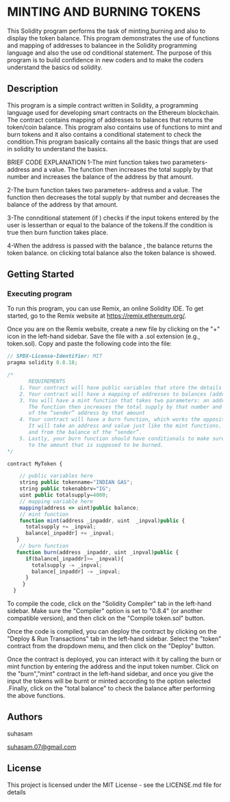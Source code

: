 # MINTING AND BURNING TOKENS

This Solidity program performs the task of minting,burning and also to display the token balance. This program demonstrates the use of functions and mapping of addresses to balancee in the Solidity programming language and also the use od conditional statement. The purpose of this program is to build confidence in new coders and to make the coders understand the basics od solidity.

## Description

This program is a simple contract written in Solidity, a programming language used for developing smart contracts on the Ethereum blockchain. The contract contains mapping of addresses to balances that returns the token/coin balance. This program also contains use of functions to mint and burn tokens and it also contains a conditional statement to check the condition.This program basically contains all the basic things that are used in solidity to understand the basics.

BRIEF CODE EXPLANATION
1-The  mint function takes two parameters-  address and a value. The function then increases the total supply by that number and increases the balance of the address by that amount.


2-The  burn function takes two parameters-  address and a value. The function then decreases the total supply by that number and decreases the balance of the address by that amount.


3-The connditional statement (if ) checks if the input tokens entered by the user is lesserthan or equal to the balance of the tokens.If the condition is true then burn function takes place.


4-When the address is  passed  with the balance , the balance returns the token balance.
on clicking total balance also the token balance is showed.
## Getting Started

### Executing program

To run this program, you can use Remix, an online Solidity IDE. To get started, go to the Remix website at https://remix.ethereum.org/.

Once you are on the Remix website, create a new file by clicking on the "+" icon in the left-hand sidebar. Save the file with a .sol extension (e.g., token.sol). Copy and paste the following code into the file:

```javascript
// SPDX-License-Identifier: MIT
pragma solidity 0.8.18;

/*
       REQUIREMENTS
    1. Your contract will have public variables that store the details about your coin (Token Name, Token Abbrv., Total Supply)
    2. Your contract will have a mapping of addresses to balances (address => uint)
    3. You will have a mint function that takes two parameters: an address and a value. 
       The function then increases the total supply by that number and increases the balance 
       of the “sender” address by that amount
    4. Your contract will have a burn function, which works the opposite of the mint function, as it will destroy tokens. 
       It will take an address and value just like the mint functions. It will then deduct the value from the total supply 
       and from the balance of the “sender”.
    5. Lastly, your burn function should have conditionals to make sure the balance of "sender" is greater than or equal 
       to the amount that is supposed to be burned.
*/

contract MyToken {

    // public variables here
    string public tokenname="INDIAN GAS";
    string public tokenabbrv="IG";
    uint public totalsupply=4000;
    // mapping variable here
    mapping(address => uint)public balance;
    // mint function
    function mint(address _inpaddr, uint  _inpval)public {
      totalsupply += _inpval;
      balance[_inpaddr] += _inpval;
   }
    // burn function
   function burn(address _inpaddr, uint _inpval)public {
      if(balance[_inpaddr]>= _inpval){
        totalsupply -= _inpval;
        balance[_inpaddr] -= _inpval;
      }
     }
  }

```

To compile the code, click on the "Solidity Compiler" tab in the left-hand sidebar. Make sure the "Compiler" option is set to "0.8.4" (or another compatible version), and then click on the "Compile token.sol" button.

Once the code is compiled, you can deploy the contract by clicking on the "Deploy & Run Transactions" tab in the left-hand sidebar. Select the "token" contract from the dropdown menu, and then click on the "Deploy" button.

Once the contract is deployed, you can interact with it by calling the burn or mint  function by entering the address and the input token number. Click on the "burn","mint" contract in the left-hand sidebar, and once you give the input the tokens will be burnt or minted according to the option selected .Finally, click on the "total balance" to check the balance after performing the above functions.

## Authors

suhasam


suhasam.07@gmail.com


## License

This project is licensed under the MIT License - see the LICENSE.md file for details
